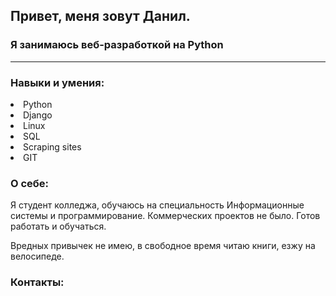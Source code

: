 ## Привет, меня зовут Данил.

### Я занимаюсь веб-разработкой на Python

<hr>

<h3>Навыки и умения:</h3>

<li>Python</li>
<li>Django</li>
<li>Linux</li>
<li>SQL</li>
<li>Scraping sites</li>
<li>GIT</li>

### О себе:
<p>
Я студент колледжа, обучаюсь на специальность 
Информационные системы и программирование.
Коммерческих проектов не было. Готов работать и обучаться.

Вредных привычек не имею, в свободное время читаю книги, езжу на велосипеде.
</p>

### Контакты:
